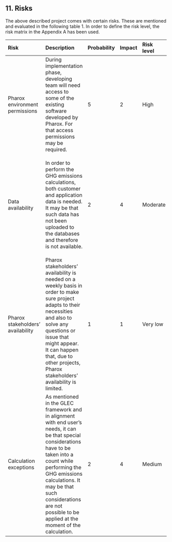 ## 11. Risks
The above described project comes with certain risks. These are mentioned and evaluated in the following table 1. In order to define the risk level, the risk matrix in the Appendix A has been used.

|Risk|Description|Probability|Impact|Risk level|Countermeasures|
|:----|:----|:----|:----|:----|:----|
|Pharox environment permissions|During implementation phase, developing team will need access to some of the existing software developed by Pharox. For that access permissions may be required.|5|2|High|<ul><li>Discuss with Pharox, in advance, what existing software can be used for this project.</li><li>Ask for access permissions before starting of the implementation phase</li></ul>|
|Data availability|In order to perform the GHG emissions calculations, both customer and application data is needed. It may be that such data has not been uploaded to the databases and therefore is not available.|2|4|Moderate|<ul><li>Provide the system with default data to be able to perform estimations.</li><li>Inform the user that data is not available and therefore accurate calculations cannot be done.</li></ul>|
|Pharox stakeholders’ availability|Pharox stakeholders’ availability is needed on a weekly basis in order to make sure project adapts to their necessities and also to solve any questions or issue that might appear. It can happen that, due to other projects, Pharox stakeholders’ availability is limited.|1|1|Very low|<ul><li>Set up periodically sprint review meetings, where deliveries can be done, and feedback can be given.</li><li>Set up a weekly meeting, where all parties are available to talk about actual status and discuss any issues.</li></ul>|
|Calculation exceptions|As mentioned in the GLEC framework and in alignment with end user’s needs, it can be that special considerations have to be taken into a count while performing the GHG emissions calculations. It may be that such considerations are not possible to be applied at the moment of the calculation.|2|4|Medium|<ul><li>Perform an extensive requirements assessment before starting of implementation.</li><li>Build scalable solution where exceptions can be added to the GHG emissions calculations functions.</li></ul>|
